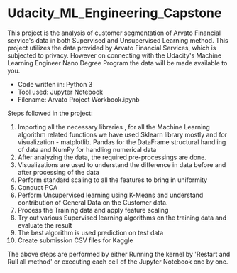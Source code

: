 # Udacity_ML_Engineering_Capstone
This project is the analysis of customer segmentation of Arvato Financial service's data in both Supervised and Unsupervised Learning method. 
This project utilizes the data provided by Arvato Financial Services, which is subjected to privacy. However on connecting with the Udacity's Machine Learning Engineer Nano Degree Program the data will be made available to you. 

* Code written in: Python 3
* Tool used: Jupyter Notebook
* Filename: Arvato Project Workbook.ipynb

Steps followed in the project:
1. Importing all the necessary libraries , for all the Machine Learning algorithm related functions we have used Sklearn library mostly and for visualization - matplotlib. Pandas for the DataFrame structural handling of data and NumPy for handling numerical data
2. After analyzing the data, the required pre-processings are done.
3. Visualizations are used to understand the difference in data before and after processing of the data
4. Perform standard scaling to all the features to bring in uniformity
5. Conduct PCA
6. Perform Unsupervised learning using K-Means and understand contribution of General Data on the Customer data.
7. Process the Training data and apply feature scaling
8. Try out various Supervised learning algorithms on the training data and evaluate the result
9. The best algorithm is used prediction on test data
10. Create submission CSV files for Kaggle

The above steps are performed by either 
Running the kernel by 'Restart and Rull all method'  or executing each cell of the Jupyter Notebook one by one. 
